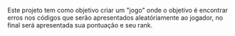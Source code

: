 Este projeto tem como objetivo criar um "jogo" onde o objetivo é encontrar erros nos códigos que serão apresentados aleatóriamente ao jogador, no final será apresentada sua pontuação e seu rank.